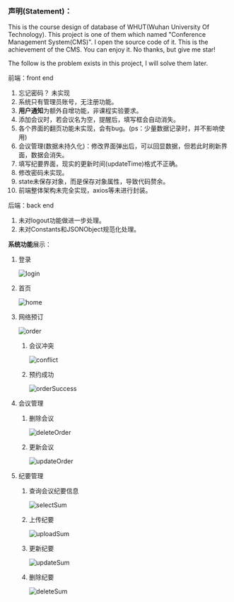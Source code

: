 ### **声明(Statement)**：

This is the course design of database of WHUT(Wuhan University Of Technology). This project is one of them which named "Conference Management System(CMS)". I open the source code of it. This is the achievement of the CMS. You can enjoy it. No thanks, but give me star!

The follow is the problem exists in this project, I will solve them later.

前端：front end

1. 忘记密码？  未实现
2. 系统只有管理员账号，无注册功能。
3. **用户通知**为额外自增功能，非课程实验要求。
4. 添加会议时，若会议名为空，提醒后，填写框会自动消失。
5. 各个界面的翻页功能未实现，会有bug。(ps：少量数据记录时，并不影响使用)
6. 会议管理(数据未持久化)：修改界面弹出后，可以回显数据，但若此时刷新界面，数据会消失。
7. 填写纪要界面，现实的更新时间(updateTime)格式不正确。
8. 修改密码未实现。
9. state未保存对象，而是保存对象属性，导致代码赘余。
10. 前端整体架构未完全实现，axios等未进行封装。

后端：back end

1. 未对logout功能做进一步处理。
2. 未对Constants和JSONObject规范化处理。

**系统功能**展示：

1. 登录

   ![login](https://github.com/RaySunWHUT/Conference-Management-System/blob/master/assets/login.png)

2. 首页

   ![home](https://github.com/RaySunWHUT/Conference-Management-System/blob/master/assets/home.png)

3. 网络预订

   ![order](https://github.com/RaySunWHUT/Conference-Management-System/blob/master/assets/order.png)

   1. 会议冲突

      ![conflict](https://github.com/RaySunWHUT/Conference-Management-System/blob/master/assets/conflict.png)

   2. 预约成功

      ![orderSuccess](https://github.com/RaySunWHUT/Conference-Management-System/blob/master/assets/orderSuccess.png)

4. 会议管理
   1. 删除会议

      ![deleteOrder](https://github.com/RaySunWHUT/Conference-Management-System/blob/master/assets/deleteOrder.png)

   2. 更新会议

      ![updateOrder](https://github.com/RaySunWHUT/Conference-Management-System/blob/master/assets/updateOrder.png)

5. 纪要管理
   1. 查询会议纪要信息

      ![selectSum](https://github.com/RaySunWHUT/Conference-Management-System/blob/master/assets/selectSum.png)

   2. 上传纪要

      ![uploadSum](https://github.com/RaySunWHUT/Conference-Management-System/blob/master/assets/uploadSum.png)

   3. 更新纪要

      ![updateSum](https://github.com/RaySunWHUT/Conference-Management-System/blob/master/assets/updateSum.png)

   4. 删除纪要

      ![deleteSum](https://github.com/RaySunWHUT/Conference-Management-System/blob/master/assets/deleteSum.png)
